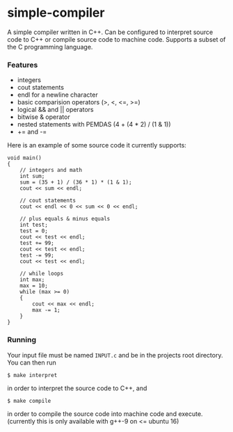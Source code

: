 # simple-compiler

A simple compiler written in C++. Can be configured to interpret source code to C++ or compile source code to machine code. Supports a subset of the C programming language. 

### Features

<ul>
  <li> integers </li>
  <li> cout statements </li>
  <li> endl for a newline character </li>
  <li> basic comparision operators (>, <, <=, >=) </li>
  <li> logical && and || operators </li>
  <li> bitwise & operator </li>
  <li> nested statements with PEMDAS (4 + (4 * 2) / (1 & 1)) </li>
  <li> += and -= </li>
</ul>

Here is an example of some source code it currently supports:
```
void main()
{
    // integers and math
    int sum;
    sum = (35 + 1) / (36 * 1) * (1 & 1);
    cout << sum << endl;

    // cout statements
    cout << endl << 0 << sum << 0 << endl;

    // plus equals & minus equals
    int test;
    test = 0;
    cout << test << endl;
    test += 99;
    cout << test << endl;
    test -= 99;
    cout << test << endl;

    // while loops
    int max;
    max = 10;
    while (max >= 0)
    {
        cout << max << endl;
        max -= 1;
    }
}
```

### Running
Your input file must be named ```INPUT.c``` and be in the projects root directory. You can then run 

    $ make interpret
  
in order to interpret the source code to C++, and

    $ make compile
  
in order to compile the source code into machine code and execute. (currently this is only available with g++-9 on <= ubuntu 16)

